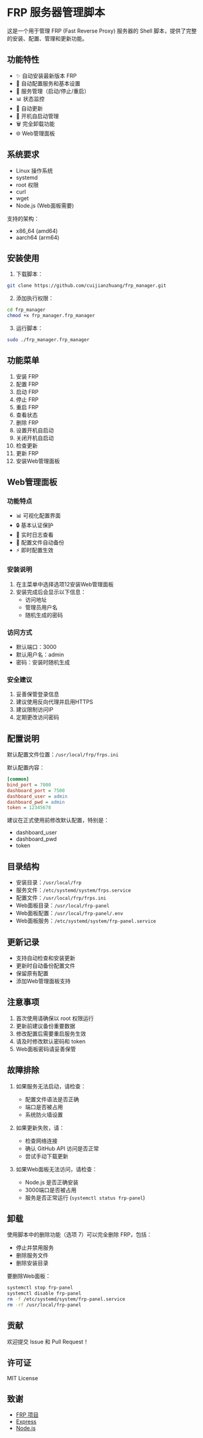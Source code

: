# FRP 服务器管理脚本

这是一个用于管理 FRP (Fast Reverse Proxy) 服务器的 Shell 脚本，提供了完整的安装、配置、管理和更新功能。

## 功能特性

- ✨ 自动安装最新版本 FRP
- 🔧 自动配置服务和基本设置
- 🚀 服务管理（启动/停止/重启）
- 📊 状态监控
- 🔄 自动更新
- 🔌 开机自启动管理
- 🗑️ 完全卸载功能
- 🌐 Web管理面板

## 系统要求

- Linux 操作系统
- systemd
- root 权限
- curl
- wget
- Node.js (Web面板需要)

支持的架构：
- x86_64 (amd64)
- aarch64 (arm64)

## 安装使用

1. 下载脚本：

```bash
git clone https://github.com/cuijianzhuang/frp_manager.git
```

2. 添加执行权限：
```bash
cd frp_manager
chmod +x frp_manager.frp_manager
```

3. 运行脚本：

```bash
sudo ./frp_manager.frp_manager
```

## 功能菜单

1. 安装 FRP
2. 配置 FRP
3. 启动 FRP
4. 停止 FRP
5. 重启 FRP
6. 查看状态
7. 删除 FRP
8. 设置开机自启动
9. 关闭开机自启动
10. 检查更新
11. 更新 FRP
12. 安装Web管理面板

## Web管理面板

### 功能特点

- 📊 可视化配置界面
- 🔒 基本认证保护
- 📝 实时日志查看
- 🔄 配置文件自动备份
- ⚡ 即时配置生效

### 安装说明

1. 在主菜单中选择选项12安装Web管理面板
2. 安装完成后会显示以下信息：
   - 访问地址
   - 管理员用户名
   - 随机生成的密码

### 访问方式

- 默认端口：3000
- 默认用户名：admin
- 密码：安装时随机生成

### 安全建议

1. 妥善保管登录信息
2. 建议使用反向代理并启用HTTPS
3. 建议限制访问IP
4. 定期更改访问密码

## 配置说明

默认配置文件位置：`/usr/local/frp/frps.ini`

默认配置内容：

```ini
[common]
bind_port = 7000
dashboard_port = 7500
dashboard_user = admin
dashboard_pwd = admin
token = 12345678
```

建议在正式使用前修改默认配置，特别是：
- dashboard_user
- dashboard_pwd
- token

## 目录结构

- 安装目录：`/usr/local/frp`
- 服务文件：`/etc/systemd/system/frps.service`
- 配置文件：`/usr/local/frp/frps.ini`
- Web面板目录：`/usr/local/frp-panel`
- Web面板配置：`/usr/local/frp-panel/.env`
- Web面板服务：`/etc/systemd/system/frp-panel.service`

## 更新记录

- 支持自动检查和安装更新
- 更新时自动备份配置文件
- 保留原有配置
- 添加Web管理面板支持

## 注意事项

1. 首次使用请确保以 root 权限运行
2. 更新前建议备份重要数据
3. 修改配置后需要重启服务生效
4. 请及时修改默认密码和 token
5. Web面板密码请妥善保管

## 故障排除

1. 如果服务无法启动，请检查：
   - 配置文件语法是否正确
   - 端口是否被占用
   - 系统防火墙设置

2. 如果更新失败，请：
   - 检查网络连接
   - 确认 GitHub API 访问是否正常
   - 尝试手动下载更新

3. 如果Web面板无法访问，请检查：
   - Node.js 是否正确安装
   - 3000端口是否被占用
   - 服务是否正常运行 (`systemctl status frp-panel`)

## 卸载

使用脚本中的删除功能（选项 7）可以完全删除 FRP，包括：
- 停止并禁用服务
- 删除服务文件
- 删除安装目录

要删除Web面板：
```bash
systemctl stop frp-panel
systemctl disable frp-panel
rm -f /etc/systemd/system/frp-panel.service
rm -rf /usr/local/frp-panel
```

## 贡献

欢迎提交 Issue 和 Pull Request！

## 许可证

MIT License

## 致谢

- [FRP 项目](https://github.com/fatedier/frp)
- [Express](https://expressjs.com/)
- [Node.js](https://nodejs.org/)


